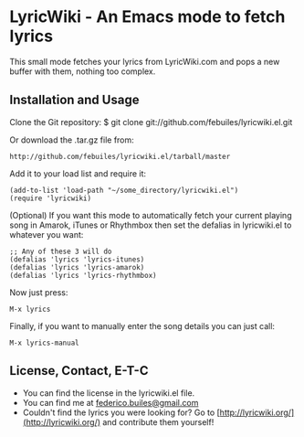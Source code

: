 LyricWiki - An Emacs mode to fetch lyrics
========================

This small mode fetches your lyrics from LyricWiki.com and pops a new buffer
with them, nothing too complex.

Installation and Usage
------------
Clone the Git repository:
    $ git clone git://github.com/febuiles/lyricwiki.el.git

Or download the .tar.gz file from:

    http://github.com/febuiles/lyricwiki.el/tarball/master

Add it to your load list and require it:

    (add-to-list 'load-path "~/some_directory/lyricwiki.el")
    (require 'lyricwiki)

(Optional) If you want this mode to automatically fetch your current playing
song in Amarok, iTunes or Rhythmbox then set the defalias in lyricwiki.el to
whatever you want:

    ;; Any of these 3 will do
    (defalias 'lyrics 'lyrics-itunes)
    (defalias 'lyrics 'lyrics-amarok)
    (defalias 'lyrics 'lyrics-rhythmbox)

Now just press:

    M-x lyrics

Finally, if you want to manually enter the song details you can just call:

    M-x lyrics-manual

License, Contact, E-T-C
-----------------------

* You can find the license in the lyricwiki.el file.
* You can find me at federico.builes@gmail.com
* Couldn't find the lyrics you were looking for? Go to
 [http://lyricwiki.org/](http://lyricwiki.org/) and contribute them yourself!
